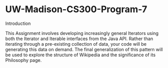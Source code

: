 # UW-Madison-CS300-Program-7

Introduction

This Assignment involves developing increasingly general Iterators using both the Iterator and Iterable interfaces from the Java API. Rather than iterating through a pre-existing collection of data, your code will be generating this data on demand. The final generalization of this pattern will be used to explore the structure of Wikipedia and the significance of its Philosophy page.
